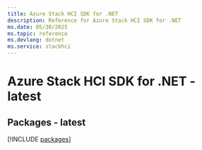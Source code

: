 ```yaml
---
title: Azure Stack HCI SDK for .NET
description: Reference for Azure Stack HCI SDK for .NET
ms.date: 05/30/2025
ms.topic: reference
ms.devlang: dotnet
ms.service: stackhci
---
```

# Azure Stack HCI SDK for .NET - latest
## Packages - latest
[!INCLUDE [packages](stack-hci-index.md)]